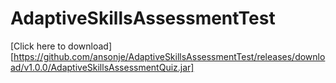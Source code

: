 # AdaptiveSkillsAssessmentTest
[Click here to download][https://github.com/ansonje/AdaptiveSkillsAssessmentTest/releases/download/v1.0.0/AdaptiveSkillsAssessmentQuiz.jar]
